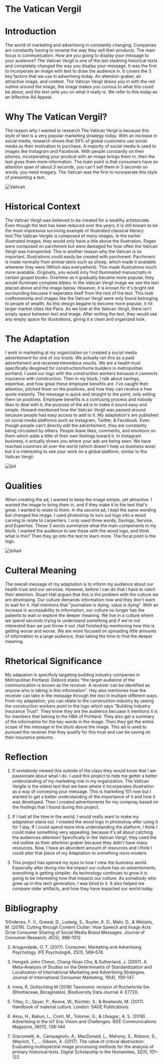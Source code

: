 # The Vatican Vergil
# Introduction
The world of marketing and advertising in constantly changing. Companies are constantly having to revamp the way they sell their products. The main focus is communication. How are you going to display your message to your audience? The Vatican Vergil is one of the last stadning historical texts and completely changed the way you display your message. It was the first to incorperate an image with text to draw the audience in. It covers the 3 key factors that we use in advertising today. An attention graber, an attractive image, and context. The Vatican Vergil draws you in with the red outline around the image, the image makes you curious to what this could be about, and the text sells you on what it really is. We refer to this today as an Affective Ad Appeal.

# Why The Vatican Vergil?
The reason why I wanted to research The Vatican Vergil is because this style of text is a very popular marketing stradegy today. With an increase in social media, research shows that 59% of global customers use social media as their motivation to purchase. A majority of social media is used to images like Instagram and Facebook. With people constantly on their phones, incorperating your prodcut with an image brings them in, then the text gives them more information. The main point is that consumers have an attention span of about 3 seconds, you can't sell them in 3 seconds on words, you need imagary. The Vatican was the first to incorperate this style of presenting a text. 

![Vaitcan](Vatican.png)

# Historical Context
The Vatican Vergil was beleived to be created for a wealthy artistocrate. Even though the text has been reduced over the years, it is still known to be the most impressive surviving example of illustrated classical literary text.The Vatican Vergile is composed of many images. In the earlier illustrated images, they would only have a title above the illustration. Pages were composed on parchment but were damaged for how often the Vatican Vergil was transported. This is another reason why the Vatican is so important. Illustrations could easily be created with parchment. Parchment is made normally from animal skins such as sheep, which made it available wherever they were (Which was everywhere). This made illustrations much more available. Originally, you would only find Illuminated manuscripts in certain gospel books. Overtime as it gradually became more popular, they would illuminate complete bibles. In the Vatican Vergil image we see the text placed above and the image below. However, it is known for it's bright red surrounding becuase it seperates itself from the rest of the text. This took craftsmenship and images like the Vatican Vergil were only found belonging to people of wealth. As this design begane to become more popular, it hit larger market cities like Paris. As we look at the Vatican Vergil, there isn't emply space between text and image. After writing the text, they would use any empty space for illustrations, giving it a clean and organized look.


# The Adaptation
I work in marketing at my organization so I created a social media advertisment for one of our trusts. We actually ran this as a paid advertisment and received tremedous results. We are a health trust specifically desgined for construction/home builders in metropolitan portland. I used our logo with the construction workers because it connects insurance with construction. Then in my blurb, I talk about savings, expertise, and how great these employee benefits are. I've caught their attention, pitched them on the positives, and how they can receive a free quote instantly. The message is quick and straight to the point, only selling them on positives. Employee benefits is a confusing process and nobody likes to deal with it, the purpose of the ad is to make it sound easy and simple.
Howard mentioned how the Vatican Vergil was passed around because people had easy access to add to it. My adaptation's are published on social media platforms such as Instagram, Twitter, & Facebook. Even though people can't directly edit the advertisment, they are constantly being circulated by others. People leave likes, comments, and emotions on them which adds a little of their own feelings toward it. In Instagram business, it actually shows you where your ads are being seen. We have reached countries all over the world (which doesn't help us business wise) but it is interesting to see your work on a global platform, similar to the Vatican Vergil. 

![biit](biit.png)

# Qualities
When creating the ad, I wanted to keep the image simple, yet attractive. I wanted the image to bring them in, and if they make it to the text that's great. I wanted to relate to them. In the second ad, I kept the same wording but changed the image. I used photoshop to turn out logo into a wood carving to relate to carpenters. I only used three words, Savings, Service, and Expertise. These 3 words summarize what the main compenents in my blurb. I wanted the auidence to see these with the wood logo, and think what is this? Then they go into the text to learn more. The focal point is the logo.

![biitad](biitad.png)


# Culteral Meaning
The overall message of my adaptation is to inform my audience about our health trust and our services. However, before I can do that I have to catch their attention. Stuart Hall argues that this is the problem with the culture we are developing. Our culture demands information now and they don't want to wait for it. Hall mentions that "journalism is dying, value is dying". With an increase in accessability to information, our culture no longer has the patients to wait or explore the deeper meaning. We live in a culture where we spend seconds trying to understand something and if we're not interested than we just throw it out. Hall finished by mentioning how this is getting worse and worse. We are more focused on spreading little amounts of information to a large audience, than taking the time to find the deeper meaning.


# Rhetorical Significance
My adapation is specificly targeting building industry companies in Metropolitan Portland. Debord states "the target audience of the communication is known as the receiver. A receiver can be identified as anyone who is taking in this information". Hey also mentiones how the receiver can take in the message through the text in multiple different ways. From my adaptation, you can relate to the construction industry by seeing the construction workers point to the logo which says "Building Industry Insurance Trust". They know they are the audience becuase it mentions it is for members that belong to the HBA of Portland. They also get a summary of the informatino for the key words in the image. Then they get the entire scope of the message in the blurb above the image. This ad is used to pursuad the receiver that they qualify for this trust and can be saving on their insurance preiums. 


# Reflection
1) If somebody viewed this outside of the class they would know that I am passionate about what I do. I used this project to help me getter a better understanding of my marketing role in my organization. The Vatican Vergile is the oldest text that we have where it incorperates illustration as a way of conveying your message. This is marketing 101 now but I wanted to get a better understanding of the importance of it and how it was developed. Then I created advertisments for my compnay based on the findings that I found during this project.

2) If I had all the time in the world, I would really want to make my adaptation stand out. I created the wood logo in photoshop after using it for 1 day. If I could spend more time understanding the platform, I think I could make something very appealing, because it's all about catching the audiences attention! Specifically in the Vatican Vergil, they used the red outline as their attention graber because they didn't have many resources. Now, I have an abundent amount of resources and I think I could alter that piece of my Adaptation to something more modern.

3) This project has opened my eyes to how I view the business world. Especially after diving into the impact our culture has on advertisments, everything is getting simpiler. As technology continues to grow it is going to be interesting how that impacts our culture. As somebody who grew up in this tech generation, I was blind to it. It also helped me compare older artifacts, and how they have impacted our world today. 
# Bibliography
1)Ordenes, F. V., Grewal, D., Ludwig, S., Ruyter, K. D., Mahr, D., & Wetzels, M. (2019). Cutting through Content Clutter: How Speech and Image Acts Drive Consumer Sharing of Social Media Brand Messages. Journal of Consumer Research, 45(5), 988–1012

2) Arogundade, O. T. (2017). Consumer, Marketing and Advertising Psychology. IFE PsychologIA, 25(1), 569–574. 

3) Hongsik John Cheon, Chang-Hoan Cho, & Sutherland, J. (2007). A Meta-Analysis of Studies on the Determinants of Standardization and Localization of International Marketing and Advertising Strategies. Journal of International Consumer Marketing, 19(4), 109–147.

4) Irmia, R, Gottschling M (2016) Taxonomic revision of Rochefortia Sw. (Ehretiaceae, Boraginales). Biodiversity Data Journal 4: E7720.

5) Tilley, C., Spyer, P., Keane, W., Küchler, S., & Rowlands, M. (2017). Handbook of material culture. London: SAGE Publications.

6) Aksu, H., Babun, L., Conti, M., Tolomei, G., & Uluagac, A. S. (2018). Advertising in the IoT Era: Vision and Challenges. IEEE Communications Magazine, 56(11), 138–144

7) Giacometti, A., Campagnolo, A., MacDonald, L., Mahony, S., Robson, S., Weyrich, T., … Gibson, A. (2017). The value of critical destruction: Evaluating multispectral image processing methods for the analysis of primary historical texts. Digital Scholarship in the Humanities, 32(1), 101–122



